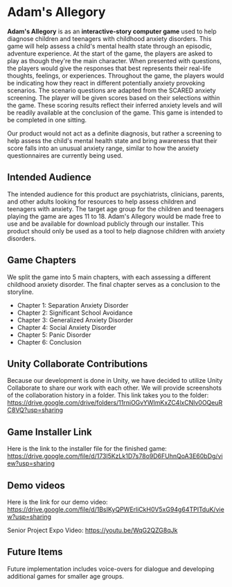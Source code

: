 # Adam's Allegory

**Adam's Allegory** is as an **interactive-story computer game** used to help diagnose children and teenagers with childhood anxiety disorders. This game will help assess a child's mental health state through an episodic, adventure experience. At the start of the game, the players are asked to play as though they're the main character. When presented with questions, the players would give the responses that best represents their real-life thoughts, feelings, or experiences. Throughout the game, the players would be indicating how they react in different potentially anxiety provoking scenarios. The scenario questions are adapted from the SCARED anxiety screening. The player will be given scores based on their selections within the game. These scoring results reflect their inferred anxiety levels and will be readily available at the conclusion of the game. This game is intended to be completed in one sitting.

Our product would not act as a definite diagnosis, but rather a screening to help assess the child's mental health state and bring awareness that their score falls into an unusual anxiety range, similar to how the anxiety questionnaires are currently being used.

## Intended Audience
The intended audience for this product are psychiatrists, clinicians, parents, and other adults looking for resources to help assess children and teenagers with anxiety. The target age group for the children and teenagers playing the game are ages 11 to 18. Adam's Allegory would be made free to use and be available for download publicly through our installer. This product should only be used as a tool to help diagnose children with anxiety disorders.

## Game Chapters
We split the game into 5 main chapters, with each assessing a different childhood anxiety disorder. The final chapter serves as a conclusion to the storyline.

* Chapter 1: Separation Anxiety Disorder
* Chapter 2: Significant School Avoidance
* Chapter 3: Generalized Anxiety Disorder
* Chapter 4: Social Anxiety Disorder
* Chapter 5: Panic Disorder
* Chapter 6: Conclusion

## Unity Collaborate Contributions
Because our development is done in Unity, we have decided to utilize Unity Collaborate to share our work with each other. We will provide screenshots of the collaboration history in a folder. This link takes you to the folder: https://drive.google.com/drive/folders/11rniOGvYWImKxZC4lxCNlv0OQeuRC8VQ?usp=sharing

## Game Installer Link
Here is the link to the installer file for the finished game:
https://drive.google.com/file/d/173l5KzLk1D7s78o9D6FUhnQoA3E60bDg/view?usp=sharing

## Demo videos
Here is the link for our demo video:
https://drive.google.com/file/d/1BsIKyQPWErliCkH0V5xG94g64TPITduK/view?usp=sharing

Senior Project Expo Video:
https://youtu.be/WqG2QZG8qJk

## Future Items
Future implementation includes voice-overs for dialogue and developing additional games for smaller age groups.
